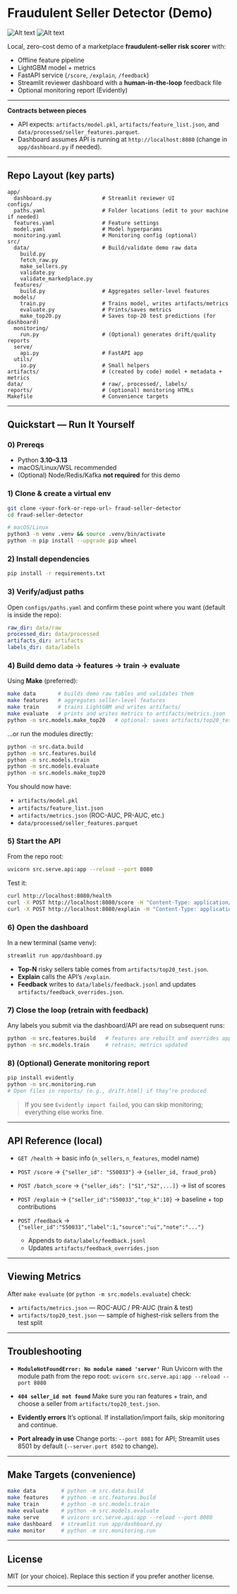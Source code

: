 # Fraudulent Seller Detector (Demo)

![Alt text](screenshots/image1.png)
![Alt text](screenshots/image2.png)


Local, zero-cost demo of a marketplace **fraudulent-seller risk scorer** with:

* Offline feature pipeline
* LightGBM model + metrics
* FastAPI service (`/score`, `/explain`, `/feedback`)
* Streamlit reviewer dashboard with a **human-in-the-loop** feedback file
* Optional monitoring report (Evidently)

---



**Contracts between pieces**

* API expects:
  `artifacts/model.pkl`, `artifacts/feature_list.json`, and `data/processed/seller_features.parquet`.
* Dashboard assumes API is running at `http://localhost:8080` (change in `app/dashboard.py` if needed).

---

## Repo Layout (key parts)

```
app/
  dashboard.py                # Streamlit reviewer UI
configs/
  paths.yaml                  # Folder locations (edit to your machine if needed)
  features.yaml               # Feature settings
  model.yaml                  # Model hyperparams
  monitoring.yaml             # Monitoring config (optional)
src/
  data/                       # Build/validate demo raw data
    build.py
    fetch_raw.py
    make_sellers.py
    validate.py
    validate_markedplace.py
  features/
    build.py                  # Aggregates seller-level features
  models/
    train.py                  # Trains model, writes artifacts/metrics
    evaluate.py               # Prints/saves metrics
    make_top20.py             # Saves top-20 test predictions (for dashboard)
  monitoring/
    run.py                    # (Optional) generates drift/quality reports
  serve/
    api.py                    # FastAPI app
  utils/
    io.py                     # Small helpers
artifacts/                    # (created by code) model + metadata + metrics
data/                         # raw/, processed/, labels/
reports/                      # (optional) monitoring HTMLs
Makefile                      # Convenience targets
```

---

## Quickstart — Run It Yourself

### 0) Prereqs

* Python **3.10–3.13**
* macOS/Linux/WSL recommended
* (Optional) Node/Redis/Kafka **not required** for this demo

### 1) Clone & create a virtual env

```bash
git clone <your-fork-or-repo-url> fraud-seller-detector
cd fraud-seller-detector

# macOS/Linux
python3 -m venv .venv && source .venv/bin/activate
python -m pip install --upgrade pip wheel
```

### 2) Install dependencies


```bash
pip install -r requirements.txt
```


### 3) Verify/adjust paths

Open `configs/paths.yaml` and confirm these point where you want (default is inside the repo):

```yaml
raw_dir: data/raw
processed_dir: data/processed
artifacts_dir: artifacts
labels_dir: data/labels
```

### 4) Build demo data → features → train → evaluate

Using **Make** (preferred):

```bash
make data       # builds demo raw tables and validates them
make features   # aggregates seller-level features
make train      # trains LightGBM and writes artifacts/
make evaluate   # prints and writes metrics to artifacts/metrics.json
python -m src.models.make_top20   # optional: saves artifacts/top20_test.json
```

…or run the modules directly:

```bash
python -m src.data.build
python -m src.features.build
python -m src.models.train
python -m src.models.evaluate
python -m src.models.make_top20
```

You should now have:

* `artifacts/model.pkl`
* `artifacts/feature_list.json`
* `artifacts/metrics.json` (ROC-AUC, PR-AUC, etc.)
* `data/processed/seller_features.parquet`

### 5) Start the API

From the repo root:

```bash
uvicorn src.serve.api:app --reload --port 8080
```

Test it:

```bash
curl http://localhost:8080/health
curl -X POST http://localhost:8080/score -H "Content-Type: application/json" -d '{"seller_id":"S50033"}'
curl -X POST http://localhost:8080/explain -H "Content-Type: application/json" -d '{"seller_id":"S50033","top_k":10}'
```

### 6) Open the dashboard

In a new terminal (same venv):

```bash
streamlit run app/dashboard.py
```

* **Top-N** risky sellers table comes from `artifacts/top20_test.json`.
* **Explain** calls the API’s `/explain`.
* **Feedback** writes to `data/labels/feedback.jsonl` and updates `artifacts/feedback_overrides.json`.

### 7) Close the loop (retrain with feedback)

Any labels you submit via the dashboard/API are read on subsequent runs:

```bash
python -m src.features.build   # features are rebuilt and overrides applied
python -m src.models.train     # retrain; metrics updated
```

### 8) (Optional) Generate monitoring report

```bash
pip install evidently
python -m src.monitoring.run
# Open files in reports/ (e.g., drift.html) if they’re produced
```

> If you see `Evidently import failed`, you can skip monitoring; everything else works fine.

---

## API Reference (local)

* `GET /health` → basic info (`n_sellers`, `n_features`, model name)
* `POST /score` → `{"seller_id": "S50033"}` → `{seller_id, fraud_prob}`
* `POST /batch_score` → `{"seller_ids": ["S1","S2",...]}` → list of scores
* `POST /explain` → `{"seller_id":"S50033","top_k":10}` → baseline + top contributions
* `POST /feedback` → `{"seller_id":"S50033","label":1,"source":"ui","note":"..."}`

  * Appends to `data/labels/feedback.jsonl`
  * Updates `artifacts/feedback_overrides.json`

---

## Viewing Metrics

After `make evaluate` (or `python -m src.models.evaluate`) check:

* `artifacts/metrics.json` — ROC-AUC / PR-AUC (train & test)
* `artifacts/top20_test.json` — sample of highest-risk sellers from the test split

---

## Troubleshooting

* **`ModuleNotFoundError: No module named 'server'`**
  Run Uvicorn with the module path from the repo root:
  `uvicorn src.serve.api:app --reload --port 8080`

* **`404 seller_id not found`**
  Make sure you ran features + train, and choose a seller from `artifacts/top20_test.json`.

* **Evidently errors**
  It’s optional. If installation/import fails, skip monitoring and continue.

* **Port already in use**
  Change ports: `--port 8081` for API; Streamlit uses 8501 by default (`--server.port 8502` to change).

---

## Make Targets (convenience)

```bash
make data        # python -m src.data.build
make features    # python -m src.features.build
make train       # python -m src.models.train
make evaluate    # python -m src.models.evaluate
make serve       # uvicorn src.serve.api:app --reload --port 8080
make dashboard   # streamlit run app/dashboard.py
make monitor     # python -m src.monitoring.run
```

---

## License

MIT (or your choice). Replace this section if you prefer another license.

---

